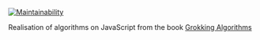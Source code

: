 [![Maintainability](https://api.codeclimate.com/v1/badges/b65db1d83cacb23bf660/maintainability)](https://codeclimate.com/github/v0xat/js-grokking-algorithms/maintainability)

Realisation of algorithms on JavaScript from the book <a href=https://www.manning.com/books/grokking-algorithms > Grokking Algorithms </a>

